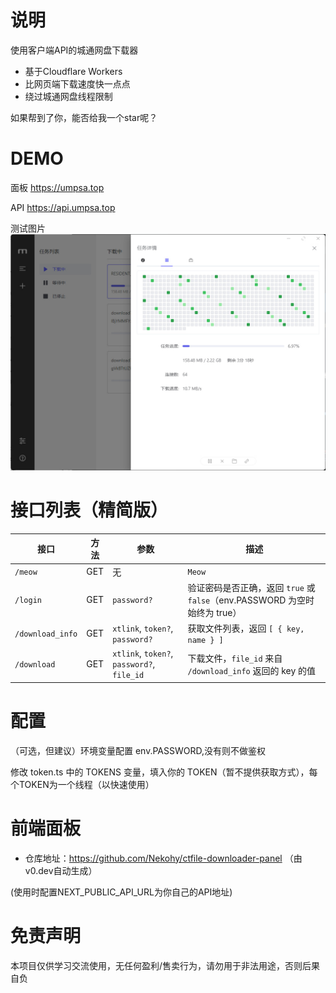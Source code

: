 # 说明
使用客户端API的城通网盘下载器
- 基于Cloudflare Workers
- 比网页端下载速度快一点点
- 绕过城通网盘线程限制

如果帮到了你，能否给我一个star呢？

# DEMO
面板 <https://umpsa.top>

API <https://api.umpsa.top>

测试图片 ![截图](./images/1.png)

# 接口列表（精简版）

| 接口            | 方法 | 参数                                  | 描述                                   |
| --------------- | ---- | ------------------------------------- | -------------------------------------- |
| `/meow`         | GET  | 无                                    | `Meow`                  |
| `/login`         | GET  | `password?`                          | 验证密码是否正确，返回 `true` 或 `false`（env.PASSWORD 为空时始终为 true） |
| `/download_info` | GET  | `xtlink`, `token?`, `password?`       | 获取文件列表，返回 `[ { key, name } ]` |
| `/download`     | GET  | `xtlink`, `token?`, `password?`, `file_id` | 下载文件，`file_id` 来自 `/download_info` 返回的 key 的值 |

# 配置
（可选，但建议）环境变量配置 env.PASSWORD,没有则不做鉴权

修改 token.ts 中的 TOKENS 变量，填入你的 TOKEN（暂不提供获取方式），每个TOKEN为一个线程（以快速使用）

# 前端面板
- 仓库地址：<https://github.com/Nekohy/ctfile-downloader-panel> （由v0.dev自动生成）

(使用时配置NEXT_PUBLIC_API_URL为你自己的API地址)

# 免责声明
本项目仅供学习交流使用，无任何盈利/售卖行为，请勿用于非法用途，否则后果自负